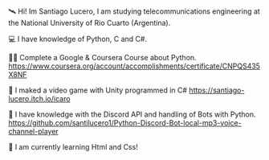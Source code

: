 
🛰️ Hi! Im Santiago Lucero, I am studying telecommunications engineering at the National University of Rio Cuarto (Argentina).

💻 I have knowledge of Python, C and C#. 

👨‍🏫 Complete a Google & Coursera Course about Python.
https://www.coursera.org/account/accomplishments/certificate/CNPQS435X8NF

🌸 I maked a video game with Unity programmed in C#
https://santiago-lucero.itch.io/icaro

🤖 I have knowledge with the Discord API and handling of Bots with Python.
https://github.com/santilucero1/Python-Discord-Bot-local-mp3-voice-channel-player

🧙 I am currently learning Html and Css!
